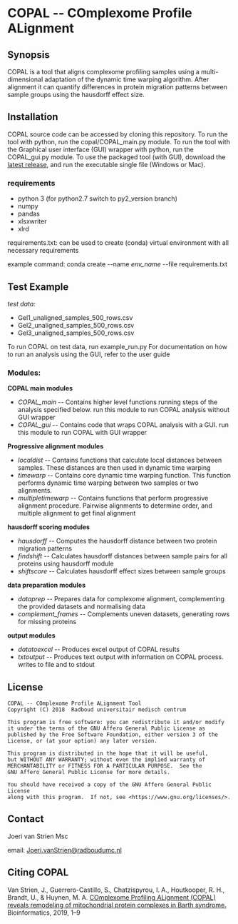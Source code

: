 # COPAL -- COmplexome Profile ALignment
## Synopsis

COPAL is a tool that aligns complexome profiling samples using a multi-dimensional adaptation of the dynamic time warping algorithm.
After alignment it can quantify differences in protein migration patterns between sample groups using the hausdorff effect size.

## Installation

COPAL source code can be accessed by cloning this repository.
To run the tool with python, run the copal/COPAL_main.py module.
To run the tool with the Graphical user interface (GUI) wrapper with python, run the COPAL_gui.py module.
To use the packaged tool (with GUI), download the [latest release](https://github.com/cmbi/copal/releases), and run the executable single file (Windows or Mac).

### requirements

* python 3  (for python2.7 switch to py2_version branch)
* numpy
* pandas
* xlsxwriter
* xlrd

requirements.txt: can be used to create (conda) virtual environment with all necessary requirements

example command:  conda create --name *env_name*  --file requirements.txt

## Test Example

*test data:*

* Gel1\_unaligned\_samples\_500\_rows.csv
* Gel2\_unaligned\_samples\_500\_rows.csv
* Gel3\_unaligned\_samples\_500\_rows.csv

To run COPAL on test data, run example_run.py
For documentation on how to run an analysis using the GUI, refer to the user guide

### Modules:

**COPAL main modules**

* *COPAL_main* -- Contains higher level functions running steps of the analysis specified below. run this module to run COPAL analysis without GUI wrapper
* *COPAL_gui* -- Contains code that wraps COPAL analysis with a GUI. run this module to run COPAL with GUI wrapper

**Progressive alignment modules**

* *localdist* -- Contains functions that calculate local distances between samples. These distances are then used in dynamic time warping  
* *timewarp* -- Contains core dynamic time warping function. This function performs dynamic time warping between two samples or two alignments.
* *multipletimewarp* -- Contains functions that perform progressive alignment procedure. Pairwise alignments to determine order, and multiple alignment to get final alignment

**hausdorff scoring modules**

* *hausdorff* -- Computes the hausdorff distance between two protein migration patterns
* *findshift* -- Calculates hausdorff distances between sample pairs for all proteins using hausdorff module
* *shiftscore* -- Calculates hausdorff effect sizes between sample groups

**data preparation modules**

* *dataprep* -- Prepares data for complexome alignment, complementing the provided datasets and normalising data
* *complement_frames* -- Complements uneven datasets, generating rows for missing proteins

**output modules**

* *datatoexcel* -- Produces excel output of COPAL results
* *txtoutput* -- Produces text output with information on COPAL process. writes to file and to stdout

## License

    COPAL -- COmplexome Profile ALignment Tool
    Copyright (C) 2018  Radboud universitair medisch centrum

    This program is free software: you can redistribute it and/or modify
    it under the terms of the GNU Affero General Public License as
    published by the Free Software Foundation, either version 3 of the
    License, or (at your option) any later version.

    This program is distributed in the hope that it will be useful,
    but WITHOUT ANY WARRANTY; without even the implied warranty of
    MERCHANTABILITY or FITNESS FOR A PARTICULAR PURPOSE.  See the
    GNU Affero General Public License for more details.

    You should have received a copy of the GNU Affero General Public License
	along with this program.  If not, see <https://www.gnu.org/licenses/>.
	
## Contact

Joeri van Strien Msc

email: Joeri.vanStrien@radboudumc.nl

## Citing COPAL

Van Strien, J., Guerrero-Castillo, S., Chatzispyrou, I. A., Houtkooper, R. H., Brandt, U., & Huynen, M. A. 
[COmplexome Profiling ALignment (COPAL) reveals remodeling of mitochondrial protein complexes in Barth syndrome.](https://doi-org.ru.idm.oclc.org/10.1093/bioinformatics/btz025)
Bioinformatics, 2019, 1–9
